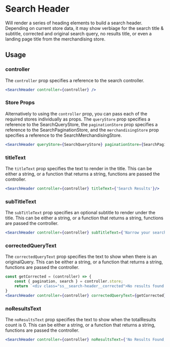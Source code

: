 # Search Header

Will render a series of heading elements to build a search header. Depending on current store data, it may show verbiage for the search title & subtitle, corrected and original search query, no results title, or even a landing page title from the merchandising store. 

## Usage

### controller
The `controller` prop specifies a reference to the search controller.

```jsx
<SearchHeader controller={controller} />
```

### Store Props
Alternatively to using the `controller` prop, you can pass each of the required stores individually as props. The `queryStore` prop specifies a reference to the SearchQueryStore, the `paginationStore` prop specifies a reference to the SearchPaginationStore, and the `merchandisingStore` prop specifies a reference to the SearchMerchandisingStore. 

```jsx
<SearchHeader queryStore={SearchQueryStore} paginationStore={SearchPaginationStore} merchandisingStore={SearchMerchandisingStore} />
```

### titleText
The `titleText` prop specifies the text to render in the title. This can be either a string, or a function that returns a string, functions are passed the controller.

```jsx
<SearchHeader controller={controller} titleText={'Search Results'}/>
```

### subTitleText
The `subTitleText` prop specifies an optional subtitle to render under the title. This can be either a string, or a function that returns a string, functions are passed the controller.

```jsx
<SearchHeader controller={controller} subTitleText={'Narrow your search!'} />
```

### correctedQueryText
The `correctedQueryText` prop specifies the text to show when there is an originalQuery. This can be either a string, or a function that returns a string, functions are passed the controller. 

```jsx
const getCorrected = (controller) => {
	const { pagination, search } = controller.store;
	return `<div class="ss__search-header__corrected">No results found for <em>"${search?.originalQuery?.string}"</em>, showing results for <em>"${search?.query?.string}"</em> instead.</div>`
}
<SearchHeader controller={controller} correctedQueryText={getCorrected} />
```

### noResultsText
The `noResultsText` prop specifies the text to show when the totalResults count is 0. This can be either a string, or a function that returns a string, functions are passed the controller. 

```jsx
<SearchHeader controller={controller} noResultsText={'No Results Found, Please try another term'} />
```

